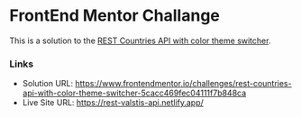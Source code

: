 # FrontEnd Mentor Challange

This is a solution to the [REST Countries API with color theme switcher](https://www.frontendmentor.io/challenges/rest-countries-api-with-color-theme-switcher-5cacc469fec04111f7b848ca).

### Links

- Solution URL: https://www.frontendmentor.io/challenges/rest-countries-api-with-color-theme-switcher-5cacc469fec04111f7b848ca
- Live Site URL: https://rest-valstis-api.netlify.app/
